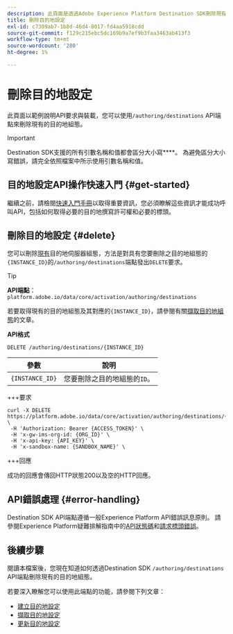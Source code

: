 ```yaml
---
description: 此頁面是透過Adobe Experience Platform Destination SDK刪除現有目的地設定的API呼叫範例。
title: 刪除目的地設定
exl-id: c7309ab7-1b8d-46d4-8017-fd4aa5918cdd
source-git-commit: f129c215ebc5dc169b9a7ef9b3faa3463ab413f3
workflow-type: tm+mt
source-wordcount: '280'
ht-degree: 1%

---
```


# 刪除目的地設定

此頁面以範例說明API要求與裝載，您可以使用`/authoring/destinations` API端點來刪除現有的目的地組態。

>[!IMPORTANT]
>
>Destination SDK支援的所有引數名稱和值都會區分大小寫&#x200B;****。 為避免區分大小寫錯誤，請完全依照檔案中所示使用引數名稱和值。

## 目的地設定API操作快速入門 {#get-started}

繼續之前，請檢閱[快速入門手冊](../../getting-started.md)以取得重要資訊，您必須瞭解這些資訊才能成功呼叫API，包括如何取得必要的目的地撰寫許可權和必要的標頭。

## 刪除目的地設定 {#delete}

您可以刪除[現有](create-destination-configuration.md)目的地伺服器組態，方法是對具有您要刪除之目的地組態的`{INSTANCE_ID}`的`/authoring/destinations`端點發出`DELETE`要求。

>[!TIP]
>
>**API端點**： `platform.adobe.io/data/core/activation/authoring/destinations`

若要取得現有的目的地組態及其對應的`{INSTANCE_ID}`，請參閱有關[擷取目的地組態](retrieve-destination-configuration.md)的文章。

**API格式**

```http
DELETE /authoring/destinations/{INSTANCE_ID}
```

| 參數 | 說明 |
| --------- | ----------- |
| `{INSTANCE_ID}` | 您要刪除之目的地組態的`ID`。 |

+++要求

```shell
curl -X DELETE https://platform.adobe.io/data/core/activation/authoring/destinations/{INSTANCE_ID} \
 -H 'Authorization: Bearer {ACCESS_TOKEN}' \
 -H 'x-gw-ims-org-id: {ORG_ID}' \
 -H 'x-api-key: {API_KEY}' \
 -H 'x-sandbox-name: {SANDBOX_NAME}' \
```

+++回應

成功的回應會傳回HTTP狀態200以及空的HTTP回應。


## API錯誤處理 {#error-handling}

Destination SDK API端點遵循一般Experience Platform API錯誤訊息原則。 請參閱Experience Platform疑難排解指南中的[API狀態碼](../../../../landing/troubleshooting.md#api-status-codes)和[請求標頭錯誤](../../../../landing/troubleshooting.md#request-header-errors)。

## 後續步驟

閱讀本檔案後，您現在知道如何透過Destination SDK `/authoring/destinations` API端點刪除現有的目的地組態。

若要深入瞭解您可以使用此端點的功能，請參閱下列文章：

* [建立目的地設定](create-destination-configuration.md)
* [擷取目的地設定](retrieve-destination-configuration.md)
* [更新目的地設定](update-destination-configuration.md)
